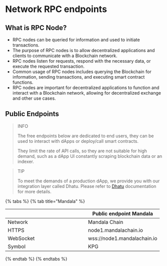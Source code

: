# Network RPC endpoints

## What is RPC Node?[​](https://docs.astar.network/docs/build/environment/endpoints#what-is-rpc-node) <a href="#what-is-rpc-node" id="what-is-rpc-node"></a>

* RPC nodes can be queried for information and used to initiate transactions.
* The purpose of RPC nodes is to allow decentralized applications and clients to communicate with a Blockchain network.
* RPC nodes listen for requests, respond with the necessary data, or execute the requested transaction.
* Common usage of RPC nodes includes querying the Blockchain for information, sending transactions, and executing smart contract functions.
* RPC nodes are important for decentralized applications to function and interact with a Blockchain network, allowing for decentralized exchange and other use cases.

## Public Endpoints <a href="#public-endpoints" id="public-endpoints"></a>

> INFO
>
> The free endpoints below are dedicated to end users, they can be used to interact with dApps or deploy/call smart contracts.
>
> They limit the rate of API calls, so they are not suitable for high demand, such as a dApp UI constantly scraping blockchain data or an indexer.

> TIP
>
> To meet the demands of a production dApp, we provide you with our integration layer called Dhatu. Please refer to [Dhatu](../integration-layer.md) documentation for more details.



{% tabs %}
{% tab title="Mandala" %}
<table><thead><tr><th width="241"></th><th>Public endpoint Mandala</th></tr></thead><tbody><tr><td>Network</td><td>Mandala Chain </td></tr><tr><td>HTTPS</td><td>node1.mandalachain.io</td></tr><tr><td>WebSocket</td><td>wss://node1.mandalachain.io</td></tr><tr><td>Symbol</td><td>KPG</td></tr></tbody></table>
{% endtab %}
{% endtabs %}
